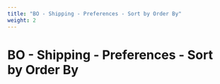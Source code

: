 ```yaml
---
title: "BO - Shipping - Preferences - Sort by Order By"
weight: 2
---
```


# BO - Shipping - Preferences - Sort by Order By

